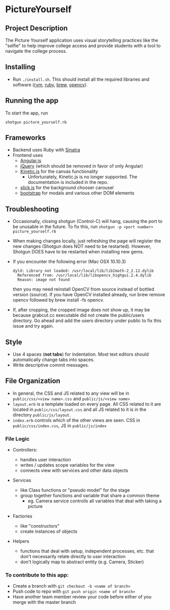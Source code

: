 PictureYourself
===============

## Project Description
The Picture Yourself application uses visual storytelling practices like the "selfie" to help improve college access and provide students with a tool to navigate the college process.

## Installing

- Run `./install.sh`. This should install all the required libraries and software ([rvm](https://rvm.io/), [ruby](https://www.ruby-lang.org/en/), [brew](http://brew.sh/), [opencv](http://opencv.org/)).

## Running the app
To start the app, run

```
shotgun picture_yourself.rb
```

## Frameworks

  - Backend uses Ruby with [Sinatra](http://www.sinatrarb.com/)
  - Frontend uses
    - [Angular.js](https://angularjs.org/)
    - [jQuery](https://jquery.com/) (which should be removed in favor of only Angular)
    - [Kinetic.js](http://kineticjs.com/) for the canvas functionality
      - Unfortunately, Kinetic.js is no longer supported. The documentation is included in the repo.
    - [slick.js](http://kenwheeler.github.io/slick/) for the background chooser carousel
    - [bootstrap](http://getbootstrap.com/) for modals and various other DOM elements


## Troubleshooting
- Occasionally, closing shotgun (Control-C) will hang, causing the port to be unusable in the future. To fix this, run `shotgun -p <port number> picture_yourself.rb`
- When making changes locally, just refreshing the page will register the new changes (Shotgun does NOT need to be restarted). However, Shotgun DOES have to be restarted when installing new gems.
- If you encounter the following error (Mac OSX 10.10.3)
  
  ```
  dyld: Library not loaded: /usr/local/lib/libImath-2_2.12.dylib
    Referenced from: /usr/local/lib/libopencv_highgui.2.4.dylib
    Reason: image not found
  ```
  then you may need reinstall OpenCV from source instead of bottled version (source). If you have OpenCV installed already, run   brew remove opencv followed by brew install -fs opencv.
- If, after cropping, the cropped image does not show up, it may be because grabcut.cc executable did not create the public/users directory. Go ahead and add the users directory under public to fix this issue and try again.


## Style
- Use 4 spaces (**not tabs**) for indentation. Most text editors should automatically change tabs into spaces.
- Write descriptive commit messages.


## File Organization
  - In general, the CSS and JS related to any view will be in `public/css/<view name>.css` and `public/js/<view name>`
  - `layout.erb` is a template loaded on every page. All CSS related to it are located in `public/css/layout.css` and all JS related to it is in the directory `public/js/layout`.
  - `index.erb` controls which of the other views are seen. CSS in `public/css/index.css`, JS in `public/js/index`

### File Logic

  - Controllers:
    - handles user interaction
    - writes / updates scope variables for the view
    - connects view with services and other data objects

  - Services
    - like Class functions or "pseudo model" for the stage
    - group together functions and variable that share a common theme
        - eg. Camera service controlls all variables that deal with taking a picture

  - Factories
    - like "constructors"
    - create instances of objects

  - Helpers
    - functions that deal with setup, independent processes, etc. that don't necessarily relate directly to user interaction
    - don't logically map to abstract entity (e.g. Camera, Sticker)



### To contribute to this app:

- Create a branch with `git checkout -b <name of branch>`
- Push code to repo with `git push origin <name of branch>`
- Have another team member review your code before either of you merge with the master branch
